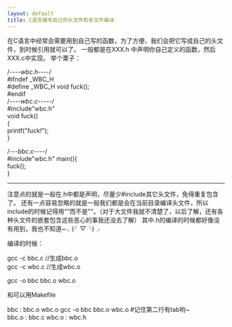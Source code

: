 ```yaml
---
layout: default
title: C语言编写自己的头文件和多文件编译
---
```

在C语言中经常会需要用到自己写的函数，为了方便，我们会把它写成自己的头文件，到时候引用就可以了。
一般都是在XXX.h 中声明你自己定义的函数，然后XXX.c中实现。
举个栗子：
>
  /*----wbc.h----*/   
     #ifndef   _WBC_H       
     #define   _WBC_H 
     void fuck();     
     #endif   
     /*----wbc.c-----*/  
  #include"wbc.h"   
  void fuck()   
  {   
      printf("fuck!");  
  }   
   
  /*---bbc.c----*/    
  #include"wbc.h" 
  main(){     
      fuck();     
  }   
> 
-----------------------------------------
注意点的就是一般在.h中都是声明，尽量少#include其它头文件，免得重复包含了。
还有一点容易忽略的就是一般我们都是会在当前目录编译头文件，所以include的时候记得用“”而不是""。（对于大文件我就不清楚了，以后了解，还有各种头文件的嵌套包含这些恶心的事我还没去了解）
其中.h的编译的时候都好像没有用到，我也不知道~╮(╯▽╰)╭
 
编译的时候：
>
  gcc -c bbc.c //生成bbc.o  
  gcc -c wbc.c //生成wbc.o  
   
  gcc -o bbc bbc.o wbc.o  
 >  
 
和可以用Makefile  

>
  bbc : bbc.o wbc.o 
      gcc -o bbc bbc.o wbc.o #记住第二行有tab哟~  
  bbc.o : bbc.c 
  wbc.o : wbc.h 
>                
